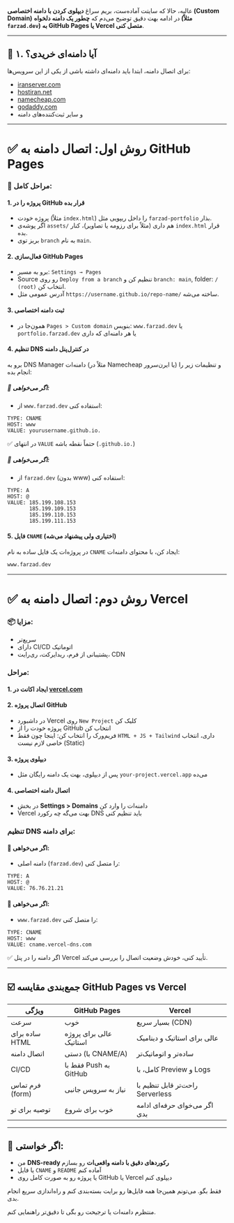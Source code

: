 عالیه، حالا که سایتت آماده‌ست، بریم سراغ **دیپلوی کردن با دامنه اختصاصی (Custom Domain)**
در ادامه بهت دقیق توضیح می‌دم که **چطور یک دامنه دلخواه (مثلاً `farzad.dev`) به GitHub Pages یا Vercel متصل کنی**.

---

## 🧭 ۱. آیا دامنه‌ای خریدی؟

برای اتصال دامنه، ابتدا باید دامنه‌ای داشته باشی از یکی از این سرویس‌ها:

* [iranserver.com](https://iranserver.com)
* [hostiran.net](https://hostiran.net)
* [namecheap.com](https://namecheap.com)
* [godaddy.com](https://godaddy.com)
* و سایر ثبت‌کننده‌های دامنه

---

# ✅ روش اول: اتصال دامنه به GitHub Pages

### 🚀 مراحل کامل:

#### 1. پروژه را در GitHub قرار بده

* پروژه خودت (مثلاً `index.html`) را داخل ریپویی مثل `farzad-portfolio` بذار.
* اگر پوشه‌ی `assets/` هم داری (مثلاً برای رزومه یا تصاویر)، کنار `index.html` قرار بده.
* بریز توی `branch` به نام `main`.

#### 2. فعال‌سازی GitHub Pages

* برو به مسیر: `Settings → Pages`
* Source رو روی `Deploy from a branch` تنظیم کن و `branch: main`, folder: `/ (root)` انتخاب کن.
* آدرس عمومی مثل `https://username.github.io/repo-name/` ساخته می‌شه.

#### 3. ثبت دامنه اختصاصی

* همون‌جا در `Pages > Custom domain` بنویس:
  `www.farzad.dev` یا `portfolio.farzad.dev` یا هر دامنه‌ای که داری

#### 4. تنظیم DNS در کنترل‌پنل دامنه

برو به DNS Manager دامنه‌ات (مثلاً در Namecheap یا ایرن‌سرور) و تنظیمات زیر را انجام بده:

##### 📌 اگر می‌خواهی:

* از `www.farzad.dev` استفاده کنی:

```dns
TYPE: CNAME
HOST: www
VALUE: yourusername.github.io.
```

✅ در انتهای `VALUE` حتماً نقطه باشه (`.github.io.`)

##### 📌 اگر می‌خواهی:

* از `farzad.dev` (بدون www) استفاده کنی:

```dns
TYPE: A
HOST: @
VALUE: 185.199.108.153
       185.199.109.153
       185.199.110.153
       185.199.111.153
```

#### 5. فایل `CNAME` (اختیاری ولی پیشنهاد می‌شه)

در پروژه‌ات یک فایل ساده به نام `CNAME` ایجاد کن، با محتوای دامنه‌ات:

```txt
www.farzad.dev
```

---

# ✅ روش دوم: اتصال دامنه به Vercel

### 📦 مزایا:

* سریع‌تر
* دارای CI/CD اتوماتیک
* پشتیبانی از فرم، ریدایرکت، ری‌رایت، CDN

### مراحل:

#### 1. ایجاد اکانت در [vercel.com](https://vercel.com)

#### 2. اتصال پروژه GitHub

* در داشبورد Vercel روی `New Project` کلیک کن
* پروژه خودت را از GitHub انتخاب کن
* فریم‌ورک را انتخاب کن: اینجا چون فقط `HTML + JS + Tailwind` داری، انتخاب خاصی لازم نیست (Static)

#### 3. دیپلوی پروژه

* پس از دیپلوی، بهت یک دامنه رایگان مثل `your-project.vercel.app` می‌ده

#### 4. اتصال دامنه اختصاصی

* در بخش **Settings > Domains** دامنه‌ات را وارد کن
* Vercel بهت می‌گه چه رکورد DNS باید تنظیم کنی

### تنظیم DNS برای دامنه:

#### 📌 اگر می‌خواهی:

* دامنه اصلی (`farzad.dev`) را متصل کنی:

```dns
TYPE: A
HOST: @
VALUE: 76.76.21.21
```

#### 📌 اگر می‌خواهی:

* `www.farzad.dev` را متصل کنی:

```dns
TYPE: CNAME
HOST: www
VALUE: cname.vercel-dns.com
```

✅ اگر دامنه را در پنل Vercel تأیید کنی، خودش وضعیت اتصال را بررسی می‌کند.

---

## ☑️ جمع‌بندی مقایسه GitHub Pages vs Vercel

| ویژگی           | GitHub Pages            | Vercel                           |
| --------------- | ----------------------- | -------------------------------- |
| سرعت            | خوب                     | بسیار سریع (CDN)                 |
| ساده برای HTML  | عالی برای پروژه استاتیک | عالی برای استاتیک و دینامیک      |
| اتصال دامنه     | دستی (با CNAME/A)       | ساده‌تر و اتوماتیک‌تر            |
| CI/CD           | فقط با Push به GitHub   | کامل، با Preview و Logs          |
| فرم تماس (form) | نیاز به سرویس جانبی     | راحت‌تر قابل تنظیم با Serverless |
| توصیه برای تو   | خوب برای شروع           | اگر می‌خوای حرفه‌ای ادامه بدی    |

---

## 💬 اگر خواستی:

* من **DNS-ready رکوردهای دقیق با دامنه واقعی‌ات** رو بسازم
* یا فایل `CNAME` و `README` آماده کنم
* یا پروژه رو به صورت کامل روی GitHub یا Vercel دیپلوی کنم

فقط بگو. می‌تونم همین‌جا همه فایل‌ها رو برایت بسته‌بندی کنم و راه‌اندازی سریع انجام بدی.

منتظرم دامنه‌ات یا ترجیحت رو بگی تا دقیق‌تر راهنمایی کنم.
